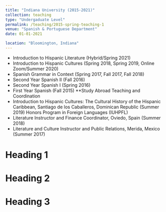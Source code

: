 ```yaml
---
title: "Indiana University (2015-2021)"
collection: teaching
type: "Undergaduate Level"
permalink: /teaching/2015-spring-teaching-1
venue: "Spanish & Portuguese Department"
date: 01-01-2021

location: "Bloomington, Indiana"
---
```


* Introduction to Hispanic Literature (Hybrid/Spring 2021)
* Introduction to Hispanic Cultures (Spring 2018, Spring 2019, Online Zoom/Summer 2020)
* Spanish Grammar in Context (Spring 2017, Fall 2017, Fall 2018)
* Second Year Spanish II (Fall 2016)
* Second Year Spanish I (Spring 2016)
* First Year Spanish (Fall 2015)
**Study Abroad Teaching and Coordination
* Introduction to Hispanic Cultures: The Cultural History of the Hispanic Caribbean, Santiago de los Caballeros, Dominican Republic (Summer 2019)
Honors Program in Foreign Languages (IUHPFL)
* Literature Instructor and Finance Coordinator, Oviedo, Spain (Summer 2018)
* Literature and Culture Instructor and Public Relations, Merida, Mexico (Summer 2017)


Heading 1
======

Heading 2
======

Heading 3
======

